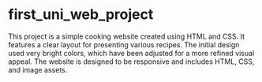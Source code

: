 # first_uni_web_project
This project is a simple cooking website created using HTML and CSS. It features a clear layout for presenting various recipes. The initial design used very bright colors, which have been adjusted for a more refined visual appeal. The website is designed to be responsive and includes HTML, CSS, and image assets.
